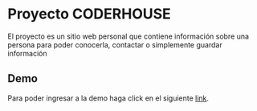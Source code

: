 # Proyecto  CODERHOUSE

El proyecto es un sitio web personal que contiene información sobre una persona para poder conocerla, contactar o simplemente guardar información
 
## Demo

Para poder ingresar a la demo haga click en el siguiente [link](https://manuel-ledesma.github.io/proyecto_coder/).